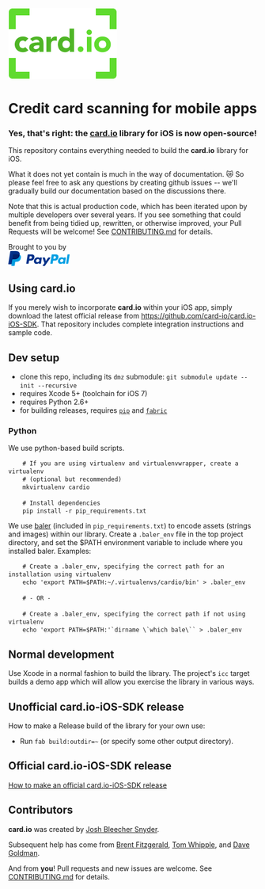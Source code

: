 [![card.io logo](Resources/cardio_logo_220.png "card.io")](https://www.card.io)

Credit card scanning for mobile apps
====================================

### Yes, that's right: the [card.io](https://www.card.io) library for iOS is now open-source!

This repository contains everything needed to build the **card.io** library for iOS.

What it does not yet contain is much in the way of documentation. :crying_cat_face: So please feel free to ask any questions by creating github issues -- we'll gradually build our documentation based on the discussions there.

Note that this is actual production code, which has been iterated upon by multiple developers over several years. If you see something that could benefit from being tidied up, rewritten, or otherwise improved, your Pull Requests will be welcome! See [CONTRIBUTING.md](CONTRIBUTING.md) for details.

Brought to you by  
[![PayPal logo](Resources/pp_h_rgb.png)](https://paypal.com/ "PayPal")


Using **card.io**
-----------------

If you merely wish to incorporate **card.io** within your iOS app, simply download the latest official release from https://github.com/card-io/card.io-iOS-SDK. That repository includes complete integration instructions and sample code.


Dev setup
---------

* clone this repo, including its `dmz` submodule: `git submodule update --init --recursive`
* requires Xcode 5+ (toolchain for iOS 7)
* requires Python 2.6+
* for building releases, requires [`pip`](http://www.pip-installer.org/) and [`fabric`]()

### Python

We use python-based build scripts.

```
    # If you are using virtualenv and virtualenvwrapper, create a virtualenv
    # (optional but recommended)
    mkvirtualenv cardio

    # Install dependencies
    pip install -r pip_requirements.txt
```

We use [baler](https://github.com/paypal/baler) (included in `pip_requirements.txt`) to encode assets (strings and images) within our library. Create a `.baler_env` file in the top project directory, and set the $PATH environment variable to include where you installed baler. Examples:

```
    # Create a .baler_env, specifying the correct path for an installation using virtualenv
    echo 'export PATH=$PATH:~/.virtualenvs/cardio/bin' > .baler_env
    
    # - OR -

    # Create a .baler_env, specifying the correct path if not using virtualenv
    echo 'export PATH=$PATH:'`dirname \`which bale\`` > .baler_env
```

Normal development
------------------

Use Xcode in a normal fashion to build the library. The project's `icc` target builds a demo app which will allow you exercise the library in various ways.


Unofficial card.io-iOS-SDK release
----------------------------------

How to make a Release build of the library for your own use:

* Run `fab build:outdir=~` (or specify some other output directory).


Official card.io-iOS-SDK release
--------------------------------

[How to make an official card.io-iOS-SDK release](official_release.md)


Contributors
------------

**card.io** was created by [Josh Bleecher Snyder](https://github.com/josharian/).

Subsequent help has come from [Brent Fitzgerald](https://github.com/burnto/), [Tom Whipple](https://github.com/tomwhipple), and [Dave Goldman](https://github.com/dgoldman-ebay).

And from **you**! Pull requests and new issues are welcome. See [CONTRIBUTING.md](CONTRIBUTING.md) for details.
